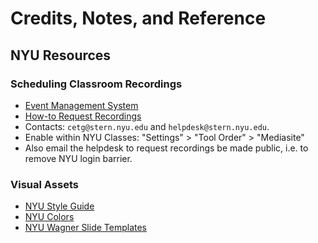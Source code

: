 # Credits, Notes, and Reference

## NYU Resources

### Scheduling Classroom Recordings

  + [Event Management System](https://virtualems.stern.nyu.edu/)
  + [How-to Request Recordings](http://www.nyu.edu/servicelink/KB0013493)
  + Contacts: `cetg@stern.nyu.edu` and `helpdesk@stern.nyu.edu`.
  + Enable within NYU Classes: "Settings" > "Tool Order" > "Mediasite"
  + Also email the helpdesk to request recordings be made public, i.e. to remove NYU login barrier.

### Visual Assets

  + [NYU Style Guide](https://www.nyu.edu/employees/resources-and-services/media-and-communications/styleguide/downloads.html)
  + [NYU Colors](https://www.nyu.edu/content/dam/nyu/advertisePublications/documents/standards/ReadyMadeColorPalettes_121214.pdf)
  + [NYU Wagner Slide Templates](https://wagner.nyu.edu/portal/faculty-staff/restricted/OEA/templates)
